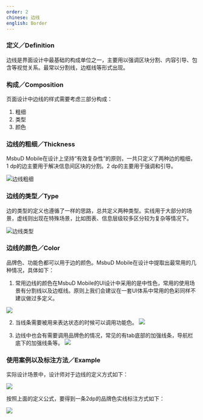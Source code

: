 ```yaml
---
order: 2
chinese: 边线
english: Border
---
```


### 定义／Definition

边线是界面设计中最基础的构成单位之一，主要用以强调区块分割、内容引导、包含等视觉关系。最常以分割线，边框线等形式出现。

### 构成／Composition

页面设计中边线的样式需要考虑三部分构成：

1. 粗细
2. 类型
3. 颜色

### 边线的粗细／Thickness

MsbuD Mobile在设计上坚持“有效复杂性”的原则，一共只定义了两种边的粗细，1 dp的边主要用于解决信息间区块的分割。2 dp的主要用于强调和引导。

![边线粗细](https://os.alipayobjects.com/rmsportal/lVckcTMlWgzhPit.png)

### 边线的类型／Type

边的类型的定义也遵循了一样的思路，总共定义两种类型。实线用于大部分的场景，虚线则出现在特殊场景，比如图表、信息层级较多区分较为复杂等情况下。

![边线类型](https://os.alipayobjects.com/rmsportal/fadwTnHTuRoSqzF.png)

### 边线的颜色／Color

品牌色、功能色都可以用于边的颜色。MsbuD Mobile在设计中提取出最常用的几种情况，具体如下：

1. 常用边线的颜色在MsbuD Mobile的UI设计中采用的是中性色，常用的使用场景有分割线以及边框线。原则上我们会建议在一套UI体系中常用的色彩同样不建议做过多定义。

![](https://os.alipayobjects.com/rmsportal/jAnNpDuErCZYeeA.png)

2. 当线条需要被用来表达状态的时候可以调用功能色。
![](https://os.alipayobjects.com/rmsportal/BljXMPoWnijimIt.png)


3. 边线中也会有需要调用品牌色的情况，常见的有tab底部的加强线条，导航栏底下的加强线条等。
![](https://os.alipayobjects.com/rmsportal/fJUkwuevtVzhIsg.png)

### 使用案例以及标注方法／Example


实际设计场景中，设计师对于边线的定义方式如下：

![](https://os.alipayobjects.com/rmsportal/LeDplvdgNmGAaAw.png)

按照上面的定义公式，要得到一条2dp的品牌色实线标注方式如下：

![](https://os.alipayobjects.com/rmsportal/iAykOibYnVsIYAi.png)
